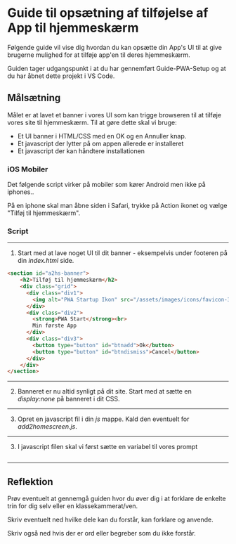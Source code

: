 # Guide til opsætning af tilføjelse af App til hjemmeskærm

Følgende guide vil vise dig hvordan du kan opsætte din App's UI til at give brugerne mulighed for at tilføje app'en til deres hjemmeskærm.

Guiden tager udgangspunkt i at du har gennemført Guide-PWA-Setup og at du har åbnet dette projekt i VS Code.

## Målsætning

Målet er at lavet et banner i vores UI som kan trigge browseren til at tilføje vores site til hjemmeskærm. Til at gøre dette skal vi bruge:
* Et UI banner i HTML/CSS med en OK og en Annuller knap.
* Et javascript der lytter på om appen allerede er installeret
* Et javascript der kan håndtere installationen

### iOS Mobiler
Det følgende script virker på mobiler som kører Android men ikke på iphones.. 

På en iphone skal man åbne siden i Safari, trykke på Action ikonet og vælge "Tilføj til hjemmeskærm".

### Script
___
1. Start med at lave noget UI til dit banner - eksempelvis under footeren  på din *index.html* side. 
```html
<section id="a2hs-banner">
    <h2>Tilføj til hjemmeskærm</h2>
    <div class="grid">
      <div class="div1">
        <img alt="PWA Startup Ikon" src="/assets/images/icons/favicon-32x32.png" />
      </div>
      <div class="div2">
        <strong>PWA Start</strong><br>
        Min første App
      </div>
      <div class="div3">
        <button type="button" id="btnadd">Ok</button>
        <button type="button" id="btndismiss">Cancel</button>
      </div>
    </div>
</section>
```
___
2. Banneret er nu altid synligt på dit site. Start med at sætte en *display:none* på banneret i dit CSS.
___
3. Opret en javascript fil i din *js* mappe. Kald den eventuelt for *add2homescreen.js*.
___
3. I javascript filen skal vi først sætte en variabel til vores prompt
```javascript

```
___

## Reflektion
Prøv eventuelt at gennemgå guiden hvor du  øver dig i at forklare de enkelte trin for dig selv eller en klassekammerat/ven. 

Skriv eventuelt ned hvilke dele kan du forstår, kan forklare og anvende. 

Skriv også ned hvis der er ord eller begreber som du ikke forstår.
